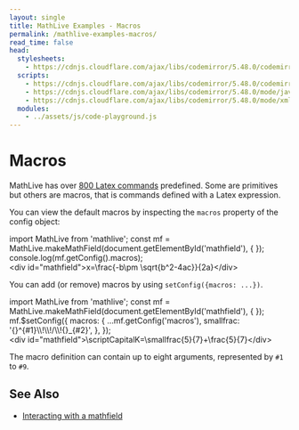 ```yaml
---
layout: single
title: MathLive Examples - Macros
permalink: /mathlive-examples-macros/
read_time: false
head:
  stylesheets:
    - https://cdnjs.cloudflare.com/ajax/libs/codemirror/5.48.0/codemirror.min.css
  scripts:
    - https://cdnjs.cloudflare.com/ajax/libs/codemirror/5.48.0/codemirror.min.js
    - https://cdnjs.cloudflare.com/ajax/libs/codemirror/5.48.0/mode/javascript/javascript.min.js
    - https://cdnjs.cloudflare.com/ajax/libs/codemirror/5.48.0/mode/xml/xml.min.js
  modules:
    - ../assets/js/code-playground.js
---
```

<script>
    moduleMap = {
        mathlive: "//unpkg.com/mathlive/dist/mathlive.mjs",
    };
</script>

# Macros

MathLive has over [800 Latex commands](https://mathlive.io/reference.html) predefined. Some are primitives but others
are macros, that is commands defined with a Latex expression.

You can view the default macros by inspecting the `macros` property of the 
config object:

<code-playground layout="stack" class="m-lg w-full-lg">
    <div slot="javascript">import MathLive from 'mathlive';
const mf = MathLive.makeMathField(document.getElementById('mathfield'), {
});
console.log(mf.getConfig().macros);
</div>
    <div slot="html">&lt;div id="mathfield"&gt;x=\frac{-b\pm \sqrt{b^2-4ac}}{2a}&lt;/div&gt;
</div>
</code-playground>

You can add (or remove) macros by using `setConfig({macros: ...})`.

<code-playground layout="stack" class="m-lg w-full-lg">
    <div slot="javascript">import MathLive from 'mathlive';
const mf = MathLive.makeMathField(document.getElementById('mathfield'), {
});
mf.$setConfig({
    macros: {
        ...mf.getConfig('macros'),
        smallfrac: '{}^{#1}\\!\\!/\\!{}_{#2}',
    },
});
</div>
    <div slot="html">&lt;div id="mathfield"&gt;\scriptCapitalK=\smallfrac{5}{7}+\frac{5}{7}&lt;/div&gt;
</div>
</code-playground>

The macro definition can contain up to eight arguments, represented by `#1` to `#9`.



## See Also
* <a href="/mathlive-examples-interacting">Interacting with a mathfield<span class='ml-sm'><i class="fas fa-chevron-right navigation"></i><span></span></a>
